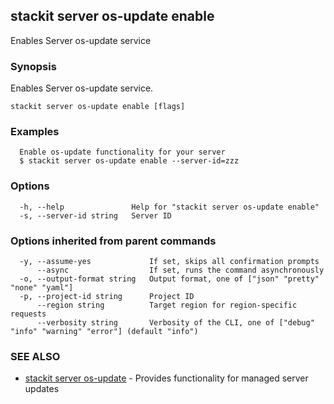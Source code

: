 ## stackit server os-update enable

Enables Server os-update service

### Synopsis

Enables Server os-update service.

```
stackit server os-update enable [flags]
```

### Examples

```
  Enable os-update functionality for your server
  $ stackit server os-update enable --server-id=zzz
```

### Options

```
  -h, --help               Help for "stackit server os-update enable"
  -s, --server-id string   Server ID
```

### Options inherited from parent commands

```
  -y, --assume-yes             If set, skips all confirmation prompts
      --async                  If set, runs the command asynchronously
  -o, --output-format string   Output format, one of ["json" "pretty" "none" "yaml"]
  -p, --project-id string      Project ID
      --region string          Target region for region-specific requests
      --verbosity string       Verbosity of the CLI, one of ["debug" "info" "warning" "error"] (default "info")
```

### SEE ALSO

* [stackit server os-update](./stackit_server_os-update.md)	 - Provides functionality for managed server updates

